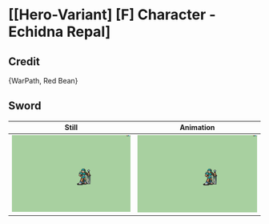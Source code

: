 # [\[Hero-Variant\] \[F\] Character - Echidna Repal]

## Credit

{WarPath, Red Bean}
	
## Sword

| Still | Animation |
| :---: | :-------: |
| ![Sword still](./Sword_000.png) | ![Sword animation](./Sword.gif) |
